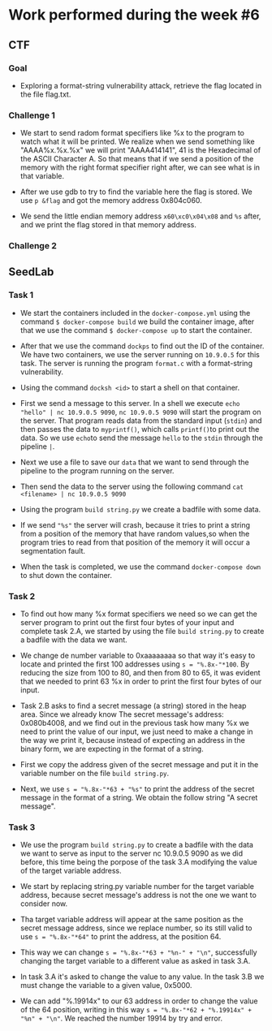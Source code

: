 # Work performed during the week #6

## CTF

### Goal
- Exploring a format-string vulnerability attack, retrieve the flag located in the file flag.txt.

### Challenge 1
- We start to send radom format specifiers like %x to the program to watch what it will be printed. We realize when we send something like "AAAA%x.%x.%x" we will print "AAAA414141", 41 is the Hexadecimal of the ASCII Character A. So that means that if we send a position of the memory with the right format specifier right after, we can see what is in that variable.

- After we use gdb to try to find the variable here the flag is stored. We use ```p &flag``` and got the memory address 0x804c060.

- We send the little endian memory address ```x60\xc0\x04\x08``` and ```%s``` after, and we print the flag stored in that memory address.

### Challenge 2


## SeedLab

### Task 1

- We start the containers included in the ``docker-compose.yml`` using the command ``$ docker-compose build`` we build the container image, after that we use the command ``$ docker-compose up`` to start the container.

- After that we use the command ``dockps`` to  find out the ID of the container. We have two containers, we use the server running on ``10.9.0.5`` for this task. The server is running the program ``format.c`` with a format-string vulnerability. 

- Using the command ``docksh <id>`` to start a shell on that container.

- First we send a message to this server. In a shell we execute ``echo "hello" | nc 10.9.0.5 9090``, ``nc 10.9.0.5 9090`` will start the program on the server. That program reads data from the standard input (``stdin``) and then passes the data to ``myprintf()``, which calls ``printf()``to print out the data. So we use ``echo``to send the message ``hello`` to the ``stdin`` through the pipeline ``|``.

- Next we use a file to save our ``data`` that we want to send through the pipeline to the program running on the server. 

- Then send the data to the server using the following command `` cat <filename> | nc 10.9.0.5 9090 `` 

- Using the program ``build string.py`` we create a badfile with some data. 

- If we send ``"%s"`` the server will crash, because it tries to print a string from a position of the memory that have random values,so when the program tries to read from that position of the memory it will occur a segmentation fault.

- When the task is completed, we use the command ``docker-compose down`` to shut down the container.

### Task 2

- To find out how many %x format specifiers we need so we can get the server program to print out the first four bytes of your input and complete task 2.A, we started by using the file ``build string.py`` to create a badfile with the data we want.

- We change de number variable to 0xaaaaaaaa so that way it's easy to locate and printed the first 100 addresses using ``s = "%.8x-"*100``. By reducing the size from 100 to 80, and then from 80 to 65, it was evident that we needed to print 63 %x in order to print the first four bytes of our input. 

- Task 2.B asks to find a secret message (a string) stored in the heap area. Since we already know The secret message's address:  0x080b4008, and we find out in the previous task how many %x we need to print the value of our input, we just need to make a change in the way we print it, because instead of expecting an address in the binary form, we are expecting in the format of a string.

- First we copy the address given of the secret message and put it in the variable number on the file ``build string.py``.

- Next, we use `` s = "%.8x-"*63 + "%s" `` to print the address of the secret message in the format of a string. We obtain the follow string "A secret message".

### Task 3

- We use the program ``build string.py`` to create a badfile with the data we want to serve as input to the server nc 10.9.0.5 9090 as we did before, this time being the porpose of the task 3.A modifying the value of the target variable address.

- We start by replacing string.py variable number for the target variable address, because secret message's address is not the one we want to consider now.

- Tha target variable address will appear at the same position as the secret message address, since we replace number, so its still valid to use ``s = "%.8x-"*64"`` to print the address, at the position 64.

- This way we can change ``s = "%.8x-"*63 + "%n-" + "\n"``, successfully changing the target variable to a different value as asked in task 3.A. 

- In task 3.A it's asked to change the value to any value. In the task 3.B we must change the variable to a given value, 0x5000.

- We can add "%.19914x" to our 63 address in order to change the value of the 64 position, writing in this way ``s = "%.8x-"*62 + "%.19914x" + "%n" + "\n"``. We reached the number 19914 by try and error.

